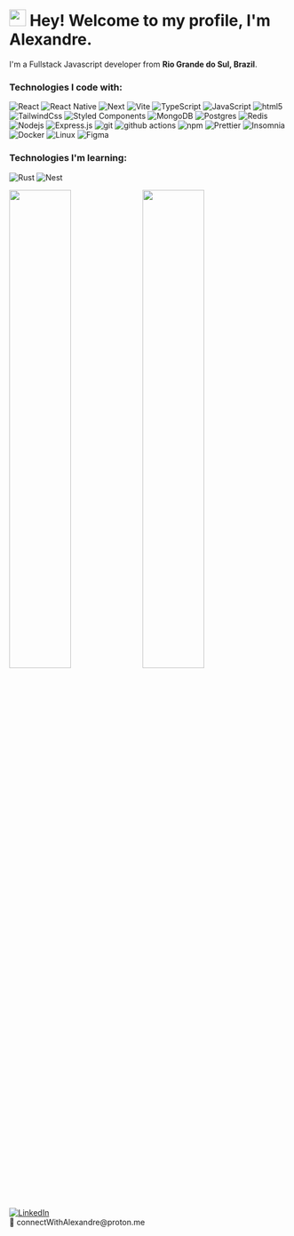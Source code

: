 <h1><img src="https://emojis.slackmojis.com/emojis/images/1531849430/4246/blob-sunglasses.gif?1531849430" width="30"/> Hey! Welcome to my profile, I'm Alexandre.</h1>
<p>I'm a Fullstack Javascript developer from <b>Rio Grande do Sul, Brazil</b>.</p>

<h3>Technologies I code with:</h3>
<p>
  <img alt="React" src="https://img.shields.io/badge/-React-45b8d8?style=flat-square&logo=react&logoColor=white" />
  <img alt="React Native" src="https://img.shields.io/badge/React_Native-20232A?style=for-the-square&logo=react&logoColor=61DAFB" />
  <img alt="Next" src="https://img.shields.io/badge/Next-black?style=for-the-square&logo=next.js&logoColor=white" />
<img alt="Vite" src="https://img.shields.io/badge/vite-%23646CFF.svg?style=for-the-square&logo=vite&logoColor=white" />
  <img alt="TypeScript" src="https://img.shields.io/badge/-TypeScript-007ACC?style=flat-square&logo=typescript&logoColor=white" />
  <img alt="JavaScript" src="https://img.shields.io/badge/JavaScript-F7DF1E?style=for-the-square&logo=javascript&logoColor=white" />
    <img alt="html5" src="https://img.shields.io/badge/-HTML5-E34F26?style=flat-square&logo=html5&logoColor=white" />
  <img alt="TailwindCss" src="https://img.shields.io/badge/Tailwind_CSS-38B2AC?style=for-the-square&logo=tailwind-css&logoColor=white" />
  <img alt="Styled Components" src="https://img.shields.io/badge/-Styled_Components-db7092?style=flat-square&logo=styled-components&logoColor=white" />
    <img alt="MongoDB" src="https://img.shields.io/badge/-MongoDB-13aa52?style=flat-square&logo=mongodb&logoColor=white" />
<img alt="Postgres" src="https://img.shields.io/badge/postgres-%23316192.svg?style=for-the-square&logo=postgresql&logoColor=white" />
   <img alt="Redis" src="https://img.shields.io/badge/Redis-D9281A?style=for-the-square&logo=redis&logoColor=white" />
  <img alt="Nodejs" src="https://img.shields.io/badge/-Nodejs-43853d?style=flat-square&logo=Node.js&logoColor=white" />
  <img alt="Express.js" src="https://img.shields.io/badge/Express.js-404D59?style=for-the-square&logo=express&logoColor=white" />
  <img alt="git" src="https://img.shields.io/badge/-Git-F05032?style=flat-square&logo=git&logoColor=white" />
    <img alt="github actions" src="https://img.shields.io/badge/-Github_Actions-2088FF?style=flat-square&logo=github-actions&logoColor=white" />
  <img alt="npm" src="https://img.shields.io/badge/-NPM-CB3837?style=flat-square&logo=npm&logoColor=white" />
  <img alt="Prettier" src="https://img.shields.io/badge/-Prettier-F7B93E?style=flat-square&logo=prettier&logoColor=white" />
   <img alt="Insomnia" src="https://img.shields.io/badge/-Insomnia-5849BE?style=flat-square&logo=insomnia&logoColor=white" />
  <img alt="Docker" src="https://img.shields.io/badge/-Docker-46a2f1?style=flat-square&logo=docker&logoColor=white" />
<img alt="Linux" src="https://img.shields.io/badge/Linux-E34F26?style=for-the-square&logo=linux&logoColor=white" />
<img alt="Figma" src="https://img.shields.io/badge/figma-%23F24E1E.svg?style=for-the-square&logo=figma&logoColor=white" />
</p>

<h3> Technologies I'm learning:</h3>
<p>
<img alt="Rust" src="https://img.shields.io/badge/Rust-000000?style=for-the-square&logo=rust&logoColor=white" />
<img alt="Nest" src="https://img.shields.io/badge/nestjs-%23E0234E.svg?style=for-the-square&logo=nestjs&logoColor=white" />
</p>
<div>
<img align="left" width="47%" src="https://github-readme-stats.vercel.app/api?username=AlexandreDresch&show_icons=true&theme=light" />
<img align="left" width="47%" src="https://github-readme-stats.vercel.app/api/top-langs/?username=AlexandreDresch&layout=compact" /> 
</div>

<p>
 <a href="https://www.linkedin.com/in/alexandre-dresch/" target="_blank"><img alt="LinkedIn" src="https://img.shields.io/badge/linkedin-%230077B5.svg?&style=for-the-badge&logo=linkedin&logoColor=white" /></a>
<br/> 
📧 <span>connectWithAlexandre@proton.me </span>
</p>
